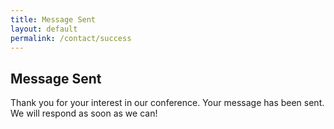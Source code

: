 ```yaml
---
title: Message Sent
layout: default
permalink: /contact/success
---
```


## Message Sent

Thank you for your interest in our conference. Your message has been sent. We will respond as soon as we can!